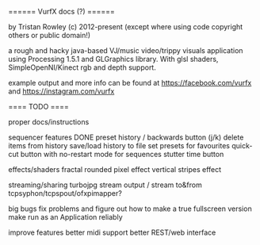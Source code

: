 ====== VurfX docs (?) ======

by Tristan Rowley (c) 2012-present (except where using code copyright others or public domain!)

a rough and hacky java-based VJ/music video/trippy visuals application using Processing 1.5.1 and GLGraphics library.  With glsl shaders, SimpleOpenNI/Kinect rgb and depth support.

example output and more info can be found at https://facebook.com/vurfx and https://instagram.com/vurfx

==== TODO ====

proper docs/instructions

sequencer features
	DONE preset history / backwards button (j/k)
	delete items from history
	save/load history to file
	set presets for favourites
	quick-cut button with no-restart mode for sequences
	stutter time button

effects/shaders
	fractal
	rounded pixel effect
	vertical stripes effect

streaming/sharing
	turbojpg stream output / stream to&from tcpsyphon/tcpspout/ofxpimapper?

big bugs
	fix problems and figure out how to make a true fullscreen version
	make run as an Application reliably

improve features
	better midi support
	better REST/web interface

